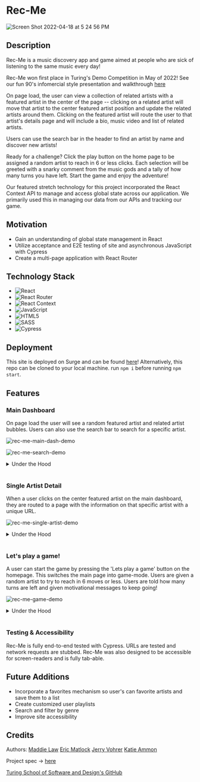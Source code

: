 
# Rec-Me

![Screen Shot 2022-04-18 at 5 24 56 PM](https://user-images.githubusercontent.com/92049763/163893003-5bb91e8d-c52a-4ef9-8e07-12a4f8f5a7e2.png)

## Description

Rec-Me is a music discovery app and game aimed at people who are sick of listening to the same music every day!

Rec-Me won first place in Turing's Demo Competition in May of 2022! See our fun 90's infomercial style presentation and walkthrough [here](https://youtu.be/LJAvswcowI8)

On page load, the user can view a collection of related artists with a featured artist in the center of the page -- clicking on a related artist  will move that artist to the center featured artist position and update the related artists around them. Clicking on the featured artist will route the user to that artist's details page and will include a bio, music video and list of related artists. 

Users can use the search bar in the header to find an artist by name and discover new artists!

Ready for a challenge? Click the play button on the home page to be assigned a random artist to reach in 6 or less clicks. Each selection will be greeted with a snarky comment from the music gods and a tally of how many turns you have left. Start the game and enjoy the adventure!

Our featured stretch technology for this project incorporated the React Context API to manage and access global state across our application. We primarily used this in managing our data from our APIs and tracking our game. 

## Motivation
- Gain an understanding of global state management in React
- Utilize acceptance and E2E testing of site and asynchronous JavaScript with Cypress
- Create a multi-page application with React Router

## Technology Stack
- ![React](https://img.shields.io/badge/react-%2320232a.svg?style=for-the-badge&logo=react&logoColor=%2361DAFB)
- ![React Router](https://img.shields.io/badge/React_Router-CA4245?style=for-the-badge&logo=react-router&logoColor=white)
- ![React Context](https://img.shields.io/badge/react_context-%2320232a.svg?style=for-the-badge&logo=react&logoColor=%2361DAFB)
- ![JavaScript](https://img.shields.io/badge/javascript-%23323330.svg?style=for-the-badge&logo=javascript&logoColor=%23F7DF1E)
- ![HTML5](https://img.shields.io/badge/html5-%23E34F26.svg?style=for-the-badge&logo=html5&logoColor=white)
- ![SASS](https://img.shields.io/badge/SASS-hotpink.svg?style=for-the-badge&logo=SASS&logoColor=white)
- ![Cypress](https://img.shields.io/badge/-cypress-%23E5E5E5?style=for-the-badge&logo=cypress&logoColor=058a5e)

## Deployment
This site is deployed on Surge and can be found [here](https://rec-me.surge.sh/)!
Alternatively, this repo can be cloned to your local machine. run `npm i` before running `npm start`.

## Features

### Main Dashboard

On page load the user will see a random featured artist and related artist bubbles. Users can also use the search bar to search for a specific artist. 

![rec-me-main-dash-demo](https://user-images.githubusercontent.com/92049763/163893175-3c53da44-fb0b-4c1d-a481-b52d40718436.gif)

![rec-me-search-demo](https://user-images.githubusercontent.com/92049763/163893229-b86c48f2-92b4-4b85-870c-5e276f5ee727.gif)

<details>
  <summary>Under the Hood</summary>
  Artist data is fetched from the TasteDive API while the artist images are fetched from the BandsInTown API. On each search submit, a new fetch is triggered. 
</details>
</br>

### Single Artist Detail

When a user clicks on the center featured artist on the main dashboard, they are routed to a page with the information on that specific artist with a unique URL.

![rec-me-single-artist-demo](https://user-images.githubusercontent.com/92049763/163893278-4f503410-1933-4732-8568-44e4d6c4d514.gif)

<details>
  <summary>Under the Hood</summary>
  Single artist's are retrieved using the fetch API and interpolating an artist's name into the URL. The site's URL is also changed to reflect that individual artist's name via React Router. Users can bookmark this URL to return to later!
</details>
</br>

### Let's play a game!

A user can start the game by pressing the 'Lets play a game' button on the homepage. This switches the main page into game-mode. Users are given a random artist to try 
to reach in 6 moves or less. Users are told how many turns are left and given motivational messages to keep going!

![rec-me-game-demo](https://user-images.githubusercontent.com/92049763/163893455-68e3e260-4f0b-4410-96aa-22b8b59cdeac.gif)

<details>
  <summary>Under the Hood</summary>
 Game state is tracked via the React Context API which allows users to see the turn count and whether they win or lose. We have a custom array for game goal artists that are most likely to be recognized. 
</details>
</br>

### Testing & Accessibility

Rec-Me is fully end-to-end tested with Cypress. URLs are tested and network requests are stubbed. Rec-Me was also designed to be accessible for screen-readers and is fully tab-able.

## Future Additions
- Incorporate a favorites mechanism so user's can favorite artists and save them to a list
- Create customized user playlists
- Search and filter by genre
- Improve site accessibility

## Credits
Authors: [Maddie Law](https://github.com/maddielaw) [Eric Matlock](https://github.com/ermatlock) [Jerry Vohrer](https://github.com/Jerry-Vrrr) [Katie Ammon](https://github.com/kammon10)

Project spec -> [here](https://frontend.turing.edu/projects/module-3/stretch.html)

[Turing School of Software and Design's GitHub](https://github.com/turingschool-examples)

